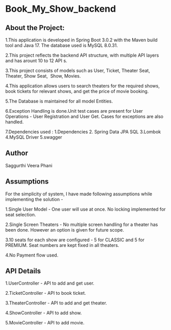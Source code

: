 # Book_My_Show_backend

## About the Project:

1.This application is developed in Spring Boot 3.0.2 with the Maven build tool and Java 17. The database used is MySQL 8.0.31.

2.This project reflects the backend API structure, with multiple API layers and has arount 10 to 12 API s.

3.This project consists of models such as User, Ticket, Theater Seat, Theater, Show Seat,  Show, Movies.

4.This application allows users to search theaters for the required shows, book tickets for relevant shows, and get the price of movie booking.

5.The Database is maintained for all model Entities.

6.Exception Handling is done.Unit test cases are present for User Operations - User Registration and User Get. Cases for exceptions are also handled.

7.Dependencies used : 1.Dependencies 2. Spring Data JPA SQL 3.Lombok 4.MySQL Driver 5.swagger

## Author

Saggurthi Veera Phani

## Assumptions

For the simplicity of system, I have made following assumptions while implementing the solution -

1.Single User Model - One user will use at once. No locking implemented for seat selection.

2.Single Screen Theaters - No multiple screen handling for a theater has been done. However an option is given for future scope.

3.10 seats for each show are configured - 5 for CLASSIC and 5 for PREMIUM. Seat numbers are kept fixed in all theaters.

4.No Payment flow used.

## API Details

1.UserController - API to add and get user.

2.TicketController - API to book ticket.

3.TheaterController - API to add and get theater.

4.ShowController - API to add show.

5.MovieController - API to add movie.
